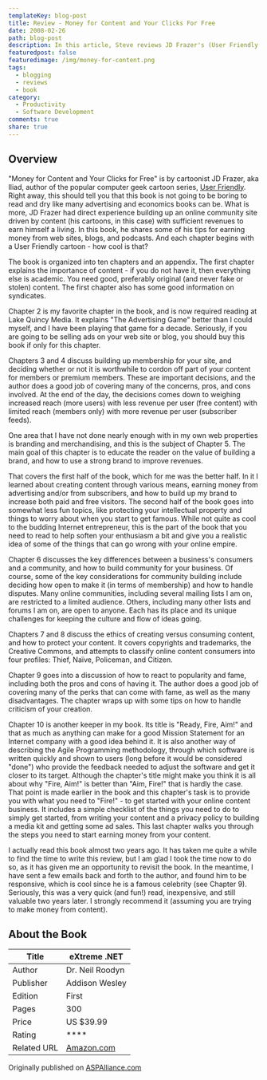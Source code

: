 ```yaml
---
templateKey: blog-post
title: Review - Money for Content and Your Clicks For Free
date: 2008-02-26
path: blog-post
description: In this article, Steve reviews JD Frazer's (User Friendly Cartoonist) book on turning web sites, blogs, and podcasts into cash. The book includes a lot of useful knowledge for any developer/bloggers seeking to earn some income from their online writing.
featuredpost: false
featuredimage: /img/money-for-content.png
tags:
  - blogging
  - reviews
  - book
category:
  - Productivity
  - Software Development
comments: true
share: true
---
```


## Overview

"Money for Content and Your Clicks for Free" is by cartoonist JD Frazer, aka Iliad, author of the popular computer geek cartoon series, [User Friendly](http://userfriendly.org/). Right away, this should tell you that this book is not going to be boring to read and dry like many advertising and economics books can be.  What is more, JD Frazer had direct experience building up an online community site driven by content (his cartoons, in this case) with sufficient revenues to earn himself a living. In this book, he shares some of his tips for earning money from web sites, blogs, and podcasts. And each chapter begins with a User Friendly cartoon - how cool is that?

The book is organized into ten chapters and an appendix. The first chapter explains the importance of content - if you do not have it, then everything else is academic. You need good, preferably original (and never fake or stolen) content. The first chapter also has some good information on syndicates.

Chapter 2 is my favorite chapter in the book, and is now required reading at Lake Quincy Media.  It explains "The Advertising Game" better than I could myself, and I have been playing that game for a decade. Seriously, if you are going to be selling ads on your web site or blog, you should buy this book if only for this chapter.

Chapters 3 and 4 discuss building up membership for your site, and deciding whether or not it is worthwhile to cordon off part of your content for members or premium members. These are important decisions, and the author does a good job of covering many of the concerns, pros, and cons involved. At the end of the day, the decisions comes down to weighing increased reach (more users) with less revenue per user (free content) with limited reach (members only) with more revenue per user (subscriber feeds).

One area that I have not done nearly enough with in my own web properties is branding and merchandising, and this is the subject of Chapter 5. The main goal of this chapter is to educate the reader on the value of building a brand, and how to use a strong brand to improve revenues.

That covers the first half of the book, which for me was the better half. In it I learned about creating content through various means, earning money from advertising and/or from subscribers, and how to build up my brand to increase both paid and free visitors. The second half of the book goes into somewhat less fun topics, like protecting your intellectual property and things to worry about when you start to get famous. While not quite as cool to the budding Internet entrepreneur, this is the part of the book that you need to read to help soften your enthusiasm a bit and give you a realistic idea of some of the things that can go wrong with your online empire.

Chapter 6 discusses the key differences between a business's consumers and a community, and how to build community for your business. Of course, some of the key considerations for community building include deciding how open to make it (in terms of membership) and how to handle disputes. Many online communities, including several mailing lists I am on, are restricted to a limited audience.  Others, including many other lists and forums I am on, are open to anyone. Each has its place and its unique challenges for keeping the culture and flow of ideas going.

Chapters 7 and 8 discuss the ethics of creating versus consuming content, and how to protect your content. It covers copyrights and trademarks, the Creative Commons, and attempts to classify online content consumers into four profiles: Thief, Naïve, Policeman, and Citizen.

Chapter 9 goes into a discussion of how to react to popularity and fame, including both the pros and cons of having it. The author does a good job of covering many of the perks that can come with fame, as well as the many disadvantages. The chapter wraps up with some tips on how to handle criticism of your creation.

Chapter 10 is another keeper in my book. Its title is "Ready, Fire, Aim!" and that as much as anything can make for a good Mission Statement for an Internet company with a good idea behind it. It is also another way of describing the Agile Programming methodology, through which software is written quickly and shown to users (long before it would be considered "done") who provide the feedback needed to adjust the software and get it closer to its target. Although the chapter's title might make you think it is all about why "Fire, Aim!" is better than "Aim, Fire!" that is hardly the case. That point is made earlier in the book and this chapter's task is to provide you with what you need to "Fire!" - to get started with your online content business. It includes a simple checklist of the things you need to do to simply get started, from writing your content and a privacy policy to building a media kit and getting some ad sales. This last chapter walks you through the steps you need to start earning money from your content.

I actually read this book almost two years ago. It has taken me quite a while to find the time to write this review, but I am glad I took the time now to do so, as it has given me an opportunity to revisit the book. In the meantime, I have sent a few emails back and forth to the author, and found him to be responsive, which is cool since he is a famous celebrity (see Chapter 9).  Seriously, this was a very quick (and fun!) read, inexpensive, and still valuable two years later.  I strongly recommend it (assuming you are trying to make money from content).

## About the Book

| Title       | eXtreme .NET    |
|-------------|-----------------|
| Author      | Dr. Neil Roodyn |
| Publisher   | Addison Wesley  |
| Edition     | First           |
| Pages       | 300             |
| Price       | US $39.99       |
| Rating      | ****            |
| Related URL | [Amazon.com](http://www.amazon.com/Money-Content-Your-Clicks-Free/dp/047174753X)     |

Originally published on [ASPAlliance.com](http://aspalliance.com/1591_Review_Money_for_Content_and_Your_Clicks_For_Free)
